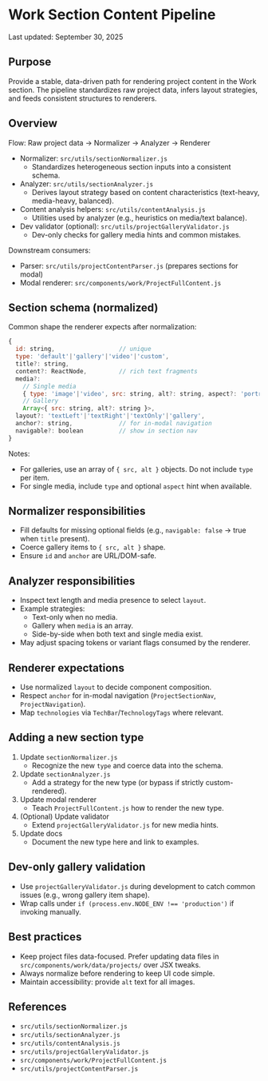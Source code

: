 # Work Section Content Pipeline

Last updated: September 30, 2025

## Purpose

Provide a stable, data-driven path for rendering project content in the Work section. The pipeline standardizes raw project data, infers layout strategies, and feeds consistent structures to renderers.

## Overview

Flow: Raw project data → Normalizer → Analyzer → Renderer

- Normalizer: `src/utils/sectionNormalizer.js`
  - Standardizes heterogeneous section inputs into a consistent schema.
- Analyzer: `src/utils/sectionAnalyzer.js`
  - Derives layout strategy based on content characteristics (text-heavy, media-heavy, balanced).
- Content analysis helpers: `src/utils/contentAnalysis.js`
  - Utilities used by analyzer (e.g., heuristics on media/text balance).
- Dev validator (optional): `src/utils/projectGalleryValidator.js`
  - Dev-only checks for gallery media hints and common mistakes.

Downstream consumers:
- Parser: `src/utils/projectContentParser.js` (prepares sections for modal)
- Modal renderer: `src/components/work/ProjectFullContent.js`

## Section schema (normalized)

Common shape the renderer expects after normalization:

```js
{
  id: string,                  // unique
  type: 'default'|'gallery'|'video'|'custom',
  title?: string,
  content?: ReactNode,         // rich text fragments
  media?:                     
    // Single media
    { type: 'image'|'video', src: string, alt?: string, aspect?: 'portrait'|'landscape' } |
    // Gallery
    Array<{ src: string, alt?: string }>,
  layout?: 'textLeft'|'textRight'|'textOnly'|'gallery',
  anchor?: string,             // for in-modal navigation
  navigable?: boolean          // show in section nav
}
```

Notes:
- For galleries, use an array of `{ src, alt }` objects. Do not include `type` per item.
- For single media, include `type` and optional `aspect` hint when available.

## Normalizer responsibilities

- Fill defaults for missing optional fields (e.g., `navigable: false` → true when `title` present).
- Coerce gallery items to `{ src, alt }` shape.
- Ensure `id` and `anchor` are URL/DOM-safe.

## Analyzer responsibilities

- Inspect text length and media presence to select `layout`.
- Example strategies:
  - Text-only when no media.
  - Gallery when `media` is an array.
  - Side-by-side when both text and single media exist.
- May adjust spacing tokens or variant flags consumed by the renderer.

## Renderer expectations

- Use normalized `layout` to decide component composition.
- Respect `anchor` for in-modal navigation (`ProjectSectionNav`, `ProjectNavigation`).
- Map `technologies` via `TechBar`/`TechnologyTags` where relevant.

## Adding a new section type

1. Update `sectionNormalizer.js`
   - Recognize the new `type` and coerce data into the schema.
2. Update `sectionAnalyzer.js`
   - Add a strategy for the new type (or bypass if strictly custom-rendered).
3. Update modal renderer
   - Teach `ProjectFullContent.js` how to render the new type.
4. (Optional) Update validator
   - Extend `projectGalleryValidator.js` for new media hints.
5. Update docs
   - Document the new type here and link to examples.

## Dev-only gallery validation

- Use `projectGalleryValidator.js` during development to catch common issues (e.g., wrong gallery item shape).
- Wrap calls under `if (process.env.NODE_ENV !== 'production')` if invoking manually.

## Best practices

- Keep project files data-focused. Prefer updating data files in `src/components/work/data/projects/` over JSX tweaks.
- Always normalize before rendering to keep UI code simple.
- Maintain accessibility: provide `alt` text for all images.

## References

- `src/utils/sectionNormalizer.js`
- `src/utils/sectionAnalyzer.js`
- `src/utils/contentAnalysis.js`
- `src/utils/projectGalleryValidator.js`
- `src/components/work/ProjectFullContent.js`
- `src/utils/projectContentParser.js`

